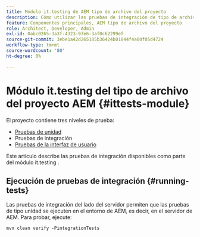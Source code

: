 ```yaml
---
title: Módulo it.testing de AEM tipo de archivo del proyecto
description: Cómo utilizar las pruebas de integración de tipo de archivo del proyecto AEM
feature: Componentes principales, AEM tipo de archivo del proyecto
role: Architect, Developer, Admin
exl-id: 0abc0265-3a3f-4323-97e6-3af0c62299ef
source-git-commit: 3ebe1a42d265185b36424b01844f4a00f05d4724
workflow-type: tm+mt
source-wordcount: '80'
ht-degree: 0%

---
```


# Módulo it.testing del tipo de archivo del proyecto AEM {#ittests-module}

El proyecto contiene tres niveles de prueba:

* [Pruebas de unidad](core.md#unit-tests)
* Pruebas de integración
* [Pruebas de la interfaz de usuario](uitests.md)

Este artículo describe las pruebas de integración disponibles como parte del módulo it.testing .

## Ejecución de pruebas de integración {#running-tests}

Las pruebas de integración del lado del servidor permiten que las pruebas de tipo unidad se ejecuten en el entorno de AEM, es decir, en el servidor de AEM. Para probar, ejecute:

```
mvn clean verify -PintegrationTests
```
